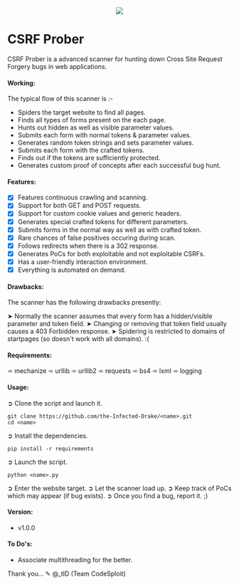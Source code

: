 <p align="middle"><img src='https://i.imgur.com/HfAUyKJ.png' /></p>  

# CSRF Prober
CSRF Prober is a advanced scanner for hunting down Cross Site Request Forgery bugs in web applications.

#### Working:
The typical flow of this scanner is :-
- Spiders the target website to find all pages.
- Finds all types of forms present on the each page.
- Hunts out hidden as well as visible parameter values.
- Submits each form with normal tokens & parameter values.
- Generates random token strings and sets parameter values.
- Submits each form with the crafted tokens.
- Finds out if the tokens are sufficiently protected.
- Generates custom proof of concepts after each successful bug hunt.

#### Features:

- [x] Features continuous crawling and scanning.
- [x] Support for both GET and POST requests.
- [x] Support for custom cookie values and generic headers.
- [x] Generates special crafted tokens for different parameters.
- [x] Submits forms in the normal way as well as with crafted token.
- [x] Rare chances of false positives occuring during scan.
- [x] Follows redirects when there is a 302 response.
- [x] Generates PoCs for both exploitable and not exploitable CSRFs.
- [x] Has a user-friendly interaction environment.
- [x] Everything is automated on demand.

#### Drawbacks:
The scanner has the following drawbacks presently:

➤ Normally the scanner assumes that every form has a hidden/visible parameter and token field.
➤ Changing or removing that token field usually causes a 403 Forbidden response.
➤ Spidering is restricted to domains of startpages (so doesn't work with all domains). :(

#### Requirements:

➾ mechanize
➾ urllib
➾ urllib2
➾ requests
➾ bs4
➾ lxml
➾ logging

#### Usage:

➲ Clone the script and launch it.
```
git clone https://github.com/the-Infected-Drake/<name>.git
cd <name>
```
➲ Install the dependencies.
```
pip install -r requirements
```
➲ Launch the script.
```
python <name>.py
```
➲ Enter the website target.
➲ Let the scanner load up.
➲ Keep track of PoCs which may appear (if bug exists).
➲ Once you find a bug, report it. ;)

#### Version:

- v1.0.0

#### To Do's:
- Associate multithreading for the better.

Thank you...
✎ @_tID (Team CodeSploit)
